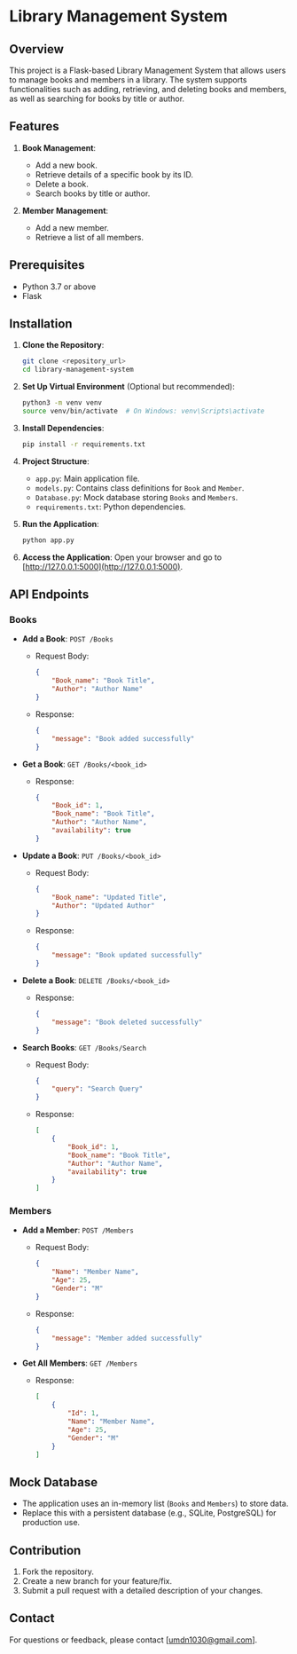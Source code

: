 # Library Management System

## Overview
This project is a Flask-based Library Management System that allows users to manage books and members in a library. The system supports functionalities such as adding, retrieving, and deleting books and members, as well as searching for books by title or author.

## Features
1. **Book Management**:
   - Add a new book.
   - Retrieve details of a specific book by its ID.
   - Delete a book.
   - Search books by title or author.

2. **Member Management**:
   - Add a new member.
   - Retrieve a list of all members.

## Prerequisites
- Python 3.7 or above
- Flask

## Installation
1. **Clone the Repository**:
   ```bash
   git clone <repository_url>
   cd library-management-system
   ```

2. **Set Up Virtual Environment** (Optional but recommended):
   ```bash
   python3 -m venv venv
   source venv/bin/activate  # On Windows: venv\Scripts\activate
   ```

3. **Install Dependencies**:
   ```bash
   pip install -r requirements.txt
   ```

4. **Project Structure**:
   - `app.py`: Main application file.
   - `models.py`: Contains class definitions for `Book` and `Member`.
   - `Database.py`: Mock database storing `Books` and `Members`.
   - `requirements.txt`: Python dependencies.

5. **Run the Application**:
   ```bash
   python app.py
   ```

6. **Access the Application**:
   Open your browser and go to [http://127.0.0.1:5000](http://127.0.0.1:5000).

## API Endpoints
### Books
- **Add a Book**: `POST /Books`
  - Request Body:
    ```json
    {
        "Book_name": "Book Title",
        "Author": "Author Name"
    }
    ```
  - Response:
    ```json
    {
        "message": "Book added successfully"
    }
    ```

- **Get a Book**: `GET /Books/<book_id>`
  - Response:
    ```json
    {
        "Book_id": 1,
        "Book_name": "Book Title",
        "Author": "Author Name",
        "availability": true
    }
    ```

- **Update a Book**: `PUT /Books/<book_id>`
  - Request Body:
    ```json
    {
        "Book_name": "Updated Title",
        "Author": "Updated Author"
    }
    ```
  - Response:
    ```json
    {
        "message": "Book updated successfully"
    }
    ```

- **Delete a Book**: `DELETE /Books/<book_id>`
  - Response:
    ```json
    {
        "message": "Book deleted successfully"
    }
    ```

- **Search Books**: `GET /Books/Search`
  - Request Body:
    ```json
    {
        "query": "Search Query"
    }
    ```
  - Response:
    ```json
    [
        {
            "Book_id": 1,
            "Book_name": "Book Title",
            "Author": "Author Name",
            "availability": true
        }
    ]
    ```

### Members
- **Add a Member**: `POST /Members`
  - Request Body:
    ```json
    {
        "Name": "Member Name",
        "Age": 25,
        "Gender": "M"
    }
    ```
  - Response:
    ```json
    {
        "message": "Member added successfully"
    }
    ```

- **Get All Members**: `GET /Members`
  - Response:
    ```json
    [
        {
            "Id": 1,
            "Name": "Member Name",
            "Age": 25,
            "Gender": "M"
        }
    ]
    ```

## Mock Database
- The application uses an in-memory list (`Books` and `Members`) to store data.
- Replace this with a persistent database (e.g., SQLite, PostgreSQL) for production use.

## Contribution
1. Fork the repository.
2. Create a new branch for your feature/fix.
3. Submit a pull request with a detailed description of your changes.

## Contact
For questions or feedback, please contact [umdn1030@gmail.com].

